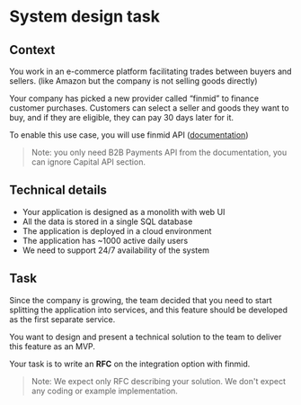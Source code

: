 # System design task

## Context
You work in an e-commerce platform facilitating trades between buyers and sellers. (like Amazon but the company is not selling goods directly)

Your company has picked a new provider called “finmid” to finance customer purchases. Customers can select a seller and goods they want to buy, and if they are eligible, they can pay 30 days later for it.

To enable this use case, you will use finmid API ([documentation](https://docs.finmid.com/docs/b2b-payments-core-concepts))

> Note: you only need B2B Payments API from the documentation, you can ignore Capital API section.

## Technical details
- Your application is designed as a monolith with web UI
- All the data is stored in a single SQL database
- The application is deployed in a cloud environment
- The application has ~1000 active daily users
- We need to support 24/7 availability of the system

## Task
Since the company is growing, the team decided that you need to start splitting the application into services, and this feature should be developed as the first separate service.

You want to design and present a technical solution to the team to deliver this feature as an MVP.

Your task is to write an **RFC** on the integration option with finmid.

> Note: We expect only RFC describing your solution. We don't expect any coding or example implementation.
